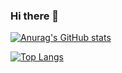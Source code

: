 ### Hi there 👋

<!--
**Rao-Zhi/RAO-Zhi** is a ✨ _special_ ✨ repository because its `README.md` (this file) appears on your GitHub profile.

Here are some ideas to get you started:

- 🔭 I’m currently working on ...
- 🌱 I’m currently learning ...
- 👯 I’m looking to collaborate on ...
- 🤔 I’m looking for help with ...
- 💬 Ask me about ...
- 📫 How to reach me: ...
- 😄 Pronouns: ...
- ⚡ Fun fact: ...
-->

[![Anurag's GitHub stats](https://github-readme-stats.vercel.app/api?username=Rao-Zhi)](https://github.com/anuraghazra/github-readme-stats)

[![Top Langs](https://github-readme-stats.vercel.app/api/top-langs/?username=Rao-Zhi)](https://github.com/anuraghazra/github-readme-stats)
